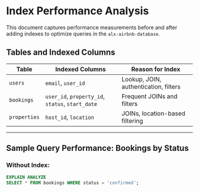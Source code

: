 # Index Performance Analysis

This document captures performance measurements before and after adding indexes to optimize queries in the `alx-airbnb-database`.

## Tables and Indexed Columns

| Table      | Indexed Columns                 | Reason for Index                     |
|------------|----------------------------------|--------------------------------------|
| `users`    | `email`, `user_id`               | Lookup, JOIN, authentication, filters |
| `bookings` | `user_id`, `property_id`, `status`, `start_date` | Frequent JOINs and filters         |
| `properties` | `host_id`, `location`          | JOINs, location-based filtering      |

---

## Sample Query Performance: Bookings by Status

### Without Index:
```sql
EXPLAIN ANALYZE 
SELECT * FROM bookings WHERE status = 'confirmed';
